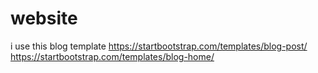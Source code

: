 # website

i use this blog template 
https://startbootstrap.com/templates/blog-post/
https://startbootstrap.com/templates/blog-home/
